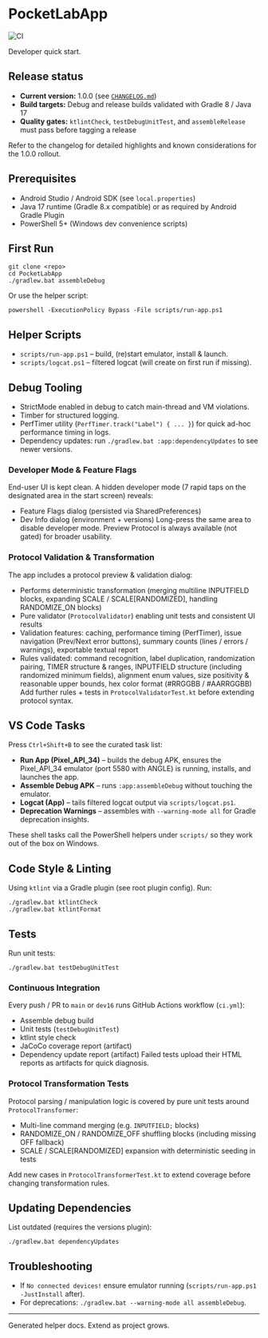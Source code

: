 # PocketLabApp

![CI](https://github.com/lkacz/PocketLabApp/actions/workflows/ci.yml/badge.svg)
<!-- Coverage badge placeholder (can be updated with shields.io + action in future) -->


Developer quick start.

## Release status
- **Current version:** 1.0.0 (see [`CHANGELOG.md`](./CHANGELOG.md))
- **Build targets:** Debug and release builds validated with Gradle 8 / Java 17
- **Quality gates:** `ktlintCheck`, `testDebugUnitTest`, and `assembleRelease` must pass before tagging a release

Refer to the changelog for detailed highlights and known considerations for the 1.0.0 rollout.

## Prerequisites
- Android Studio / Android SDK (see `local.properties`)
- Java 17 runtime (Gradle 8.x compatible) or as required by Android Gradle Plugin
- PowerShell 5+ (Windows dev convenience scripts)

## First Run
```
git clone <repo>
cd PocketLabApp
./gradlew.bat assembleDebug
```
Or use the helper script:
```
powershell -ExecutionPolicy Bypass -File scripts/run-app.ps1
```

## Helper Scripts
- `scripts/run-app.ps1` – build, (re)start emulator, install & launch.
- `scripts/logcat.ps1` – filtered logcat (will create on first run if missing).

## Debug Tooling
- StrictMode enabled in debug to catch main-thread and VM violations.
- Timber for structured logging.
- PerfTimer utility (`PerfTimer.track("Label") { ... }`) for quick ad-hoc performance timing in logs.
- Dependency updates: run `./gradlew.bat :app:dependencyUpdates` to see newer versions.

### Developer Mode & Feature Flags
End-user UI is kept clean. A hidden developer mode (7 rapid taps on the designated area in the start screen) reveals:
- Feature Flags dialog (persisted via SharedPreferences)
- Dev Info dialog (environment + versions)
Long-press the same area to disable developer mode. Preview Protocol is always available (not gated) for broader usability.

### Protocol Validation & Transformation
The app includes a protocol preview & validation dialog:
- Performs deterministic transformation (merging multiline INPUTFIELD blocks, expanding SCALE / SCALE[RANDOMIZED], handling RANDOMIZE_ON blocks)
- Pure validator (`ProtocolValidator`) enabling unit tests and consistent UI results
- Validation features: caching, performance timing (PerfTimer), issue navigation (Prev/Next error buttons), summary counts (lines / errors / warnings), exportable textual report
- Rules validated: command recognition, label duplication, randomization pairing, TIMER structure & ranges, INPUTFIELD structure (including randomized minimum fields), alignment enum values, size positivity & reasonable upper bounds, hex color format (#RRGGBB / #AARRGGBB)
Add further rules + tests in `ProtocolValidatorTest.kt` before extending protocol syntax.

## VS Code Tasks
Press `Ctrl+Shift+B` to see the curated task list:

- **Run App (Pixel_API_34)** – builds the debug APK, ensures the Pixel_API_34 emulator (port 5580 with ANGLE) is running, installs, and launches the app.
- **Assemble Debug APK** – runs `:app:assembleDebug` without touching the emulator.
- **Logcat (App)** – tails filtered logcat output via `scripts/logcat.ps1`.
- **Deprecation Warnings** – assembles with `--warning-mode all` for Gradle deprecation insights.

These shell tasks call the PowerShell helpers under `scripts/` so they work out of the box on Windows.

## Code Style & Linting
Using `ktlint` via a Gradle plugin (see root plugin config). Run:
```
./gradlew.bat ktlintCheck
./gradlew.bat ktlintFormat
```

## Tests
Run unit tests:
```
./gradlew.bat testDebugUnitTest
```

### Continuous Integration
Every push / PR to `main` or `dev16` runs GitHub Actions workflow (`ci.yml`):
- Assemble debug build
- Unit tests (`testDebugUnitTest`)
- ktlint style check
- JaCoCo coverage report (artifact)
- Dependency update report (artifact)
Failed tests upload their HTML reports as artifacts for quick diagnosis.

### Protocol Transformation Tests
Protocol parsing / manipulation logic is covered by pure unit tests around `ProtocolTransformer`:
- Multi-line command merging (e.g. `INPUTFIELD;` blocks)
- RANDOMIZE_ON / RANDOMIZE_OFF shuffling blocks (including missing OFF fallback)
- SCALE / SCALE[RANDOMIZED] expansion with deterministic seeding in tests

Add new cases in `ProtocolTransformerTest.kt` to extend coverage before changing transformation rules.

## Updating Dependencies
List outdated (requires the versions plugin):
```
./gradlew.bat dependencyUpdates
```

## Troubleshooting
- If `No connected devices!` ensure emulator running (`scripts/run-app.ps1 -JustInstall` after).
- For deprecations: `./gradlew.bat --warning-mode all assembleDebug`.

---
Generated helper docs. Extend as project grows.
